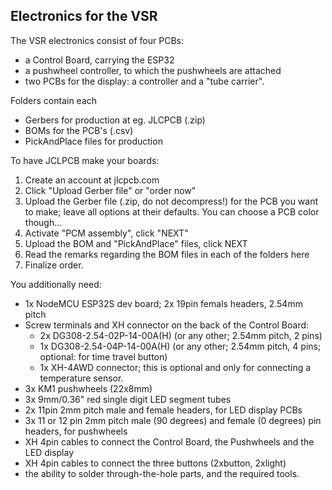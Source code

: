 ## Electronics for the VSR

The VSR electronics consist of four PCBs:
- a Control Board, carrying the ESP32
- a pushwheel controller, to which the pushwheels are attached
- two PCBs for the display: a controller and a "tube carrier".

Folders contain each
- Gerbers for production at eg. JLCPCB (.zip)
- BOMs for the PCB's (.csv)
- PickAndPlace files for production

To have JCLPCB make your boards:
1) Create an account at jlcpcb.com
2) Click "Upload Gerber file" or "order now"
3) Upload the Gerber file (.zip, do not decompress!) for the PCB you want to make; leave all options at their defaults. You can choose a PCB color though...
4) Activate "PCM assembly", click "NEXT"
5) Upload the BOM and "PickAndPlace" files, click NEXT
6) Read the remarks regarding the BOM files in each of the folders here
7) Finalize order.

You additionally need:
- 1x NodeMCU ESP32S dev board; 2x 19pin femals headers, 2.54mm pitch
- Screw terminals and XH connector on the back of the Control Board:
  - 2x DG308-2.54-02P-14-00A(H) (or any other; 2.54mm pitch, 2 pins)
  - 1x DG308-2.54-04P-14-00A(H) (or any other; 2.54mm pitch, 4 pins; optional: for time travel button)
  - 1x XH-4AWD connector; this is optional and only for connecting a temperature sensor.
- 3x KM1 pushwheels (22x8mm)
- 3x 9mm/0.36" red single digit LED segment tubes
- 2x 11pin 2mm pitch male and female headers, for LED display PCBs
- 3x 11 or 12 pin 2mm pitch male (90 degrees) and female (0 degrees) pin headers, for pushwheels
- XH 4pin cables to connect the Control Board, the Pushwheels and the LED display
- XH 4pin cables to connect the three buttons (2xbutton, 2xlight)
- the ability to solder through-the-hole parts, and the required tools.
